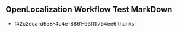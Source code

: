 ## OpenLocalization Workflow Test MarkDown

* f42c2eca-d658-4c4e-8861-93ffff754ee6 
thanks!



<!--HONumber=Feb16_HO3-->
